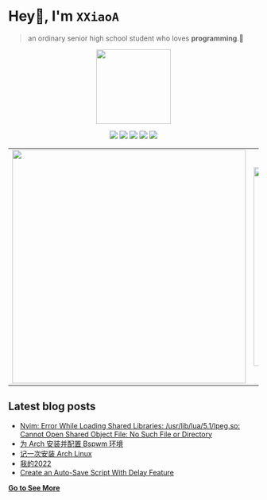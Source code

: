 # Hey👋, I'm <code>XXiaoA</code>
> an ordinary senior high school student who loves <b>programming</b>.🌟
<div align="center">
<img height="150" src="https://s2.loli.net/2022/02/13/LQZurKxEpmwolbD.jpg" />
<p> </p>
</div>

<p align="center">
<img src="https://img.shields.io/badge/neovim-%2357A143.svg?&style=for-the-badge&logo=neovim&logoColor=white"/>
<img src="https://img.shields.io/badge/lua-%232C2D72.svg?&style=for-the-badge&logo=lua&logoColor=white"/>
<img src="https://img.shields.io/badge/rust-%23000000.svg?&style=for-the-badge&logo=rust&logoColor=white"/>
<img src="https://img.shields.io/badge/python-3670A0?style=for-the-badge&logo=python&logoColor=ffdd54"/>
<img src="https://img.shields.io/badge/linux-%23007ACC.svg?&style=for-the-badge&logo=linux&color=FCC624&logoColor=black"/>

<table><tr>
<td><img src=https://github-readme-stats.vercel.app/api?username=XXiaoA&count_private=true&show_icons=true border=0 width="470"></td>
<td><img src=https://github-readme-stats.vercel.app/api/top-langs/?username=xxiaoa&layout=compact&exclude_repo=XXiaoA.github.io border=0 width="400"></td>
</tr></table>
</p>

## Latest blog posts
<!-- BLOG-POST-LIST:START -->
- [Nvim: Error While Loading Shared Libraries: /usr/lib/lua/5.1/lpeg.so: Cannot Open Shared Object File: No Such File or Directory](https://xxiaoa.github.io/posts/405d6517/)
- [为 Arch 安装并配置 Bspwm 环境](https://xxiaoa.github.io/posts/d466bea3/)
- [记一次安装 Arch Linux](https://xxiaoa.github.io/posts/45550377/)
- [我的2022](https://xxiaoa.github.io/posts/82a368dd/)
- [Create an Auto-Save Script With Delay Feature](https://xxiaoa.github.io/posts/15210477/)
<!-- BLOG-POST-LIST:END -->

[**Go to See More**](http://XXiaoA.github.io)
